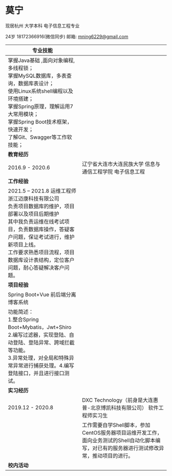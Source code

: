 # 莫宁

现居杭州   大学本科   电子信息工程专业		

24岁  	18172366916(微信同步)	邮箱: mning6229@gmail.com	

| 专业技能                                                     |                                                              |
| ------------------------------------------------------------ | ------------------------------------------------------------ |
| 掌握Java基础 ,面向对象编程,多线程锁；<br />掌握MySQL数据库，多表查询，数据库表设计；<br />使用Linux系统shell编程以及环境搭建；<br />掌握Spring原理，理解运用7大常用模块；<br />掌握Spring Boot技术框架，快速开发；<br />了解Git、Swagger等工作软技能； |                                                              |
| **教育经历**                                                 |                                                              |
| 2016.9 - 2020.6                                              | 辽宁省大连市大连民族大学 信息与通信工程学院 电子信息工程     |
| **工作经验**                                                 |                                                              |
| 2021.5 – 2021.8  运维工程师  浙江迈康科技有限公司 <br />负责项目数据库的维护，项目部署以及项目后期维护<br />其中我负责运维在线考试项目，负责数据库操作，答疑客户问题，保证考试进行，维护新项目上线。<br />工作要求熟悉项目流程，项目数据库设计表结构，定位客户问题，耐心答疑解决客户问题。 |                                                              |
| **项目经验**                                                 |                                                              |
| Spring Boot+Vue  前后端分离博客系统                          |                                                              |
| 功能简述：<br />1.整合Spring Boot+Mybatis，Jwt+Shiro <br />2.编写过滤器，实现登陆、自动登陆、登陆异常、跨域拦截等功能。<br />3.异常处理，对全局和特殊异常异常进行捕获处理。4.编写登陆接口，并且进行接口测试。 |                                                              |
| **实习经历**                                                 |                                                              |
| 2019.12 - 2020.8                                             | DXC Technology（前身是大连惠普-北京博凯科技有限公司） 软件工程师实习生 |
|                                                              | 工作需要自学Shell脚本，参加CentOS服务器项目运维开发工作，面向业务测试的Shell自动化脚本编写，对已有的服务器进行测试修改异常，推动项目的进行。 |
| **校内活动**                                                 |                                                              |

